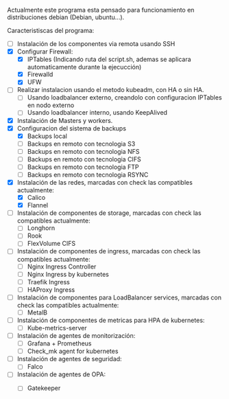 Actualmente este programa esta pensado para funcionamiento en distribuciones debian (Debian, ubuntu...).

Caracteristiscas del programa:
- [ ] Instalación de los componentes via remota usando SSH
- [X] Configurar Firewall:
  - [X] IPTables (Indicando ruta del script.sh, ademas se aplicara automaticamente durante la ejecucción)
  - [X] Firewalld
  - [X] UFW
- [ ] Realizar instalacion usando el metodo kubeadm, con HA o sin HA.
  - [ ] Usando loadbalancer externo, creandolo con configuracion IPTables en nodo externo
  - [ ] Usando loadbalancer interno, usando KeepAlived
- [X] Instalación de Masters y workers.
- [X] Configuracion del sistema de backups
  - [X] Backups local
  - [ ] Backups en remoto con tecnologia S3
  - [ ] Backups en remoto con tecnologia NFS
  - [ ] Backups en remoto con tecnologia CIFS
  - [ ] Backups en remoto con tecnologia FTP
  - [ ] Backups en remoto con tecnologia RSYNC
- [X] Instalación de las redes, marcadas con check las compatibles actualmente:
  - [X] Calico
  - [X] Flannel
- [ ] Instalación de componentes de storage, marcadas con check las compatibles actualmente:
  - [ ] Longhorn
  - [ ] Rook
  - [ ] FlexVolume CIFS
- [ ] Instalación de componentes de ingress, marcadas con check las compatibles actualmente:
  - [ ] Nginx Ingress Controller
  - [ ] Nginx Ingress by kubernetes
  - [ ] Traefik Ingress
  - [ ] HAProxy Ingress
- [ ] Instalación de componentes para LoadBalancer services, marcadas con check las compatibles actualmente:
  - [ ] MetalB
- [ ] Instalación de componentes de metricas para HPA de kubernetes:
  - [ ] Kube-metrics-server
- [ ] Instalación de agentes de monitorización:
  - [ ] Grafana + Prometheus
  - [ ] Check_mk agent for kubernetes
- [ ] Instalación de agentes de seguridad:
  - [ ] Falco
- [ ] Instalación de agentes de OPA:
  - [ ] Gatekeeper

